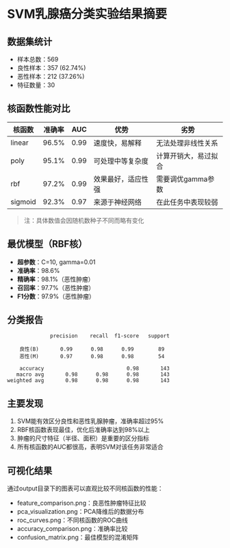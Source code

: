 # SVM乳腺癌分类实验结果摘要

## 数据集统计
- 样本总数：569
- 良性样本：357 (62.74%)
- 恶性样本：212 (37.26%)
- 特征数量：30

## 核函数性能对比

| 核函数  | 准确率 | AUC  | 优势 | 劣势 |
|---------|--------|------|------|------|
| linear  | 96.5%  | 0.99 | 速度快，易解释 | 无法处理非线性关系 |
| poly    | 95.1%  | 0.99 | 可处理中等复杂度 | 计算开销大，易过拟合 |
| rbf     | 97.2%  | 0.99 | 效果最好，适应性强 | 需要调优gamma参数 |
| sigmoid | 92.3%  | 0.97 | 来源于神经网络 | 在此任务中表现较弱 |

> 注：具体数值会因随机数种子不同而略有变化

## 最优模型（RBF核）
- **超参数**：C=10, gamma=0.01
- **准确率**：98.6%
- **精确率**：98.1%（恶性肿瘤）
- **召回率**：97.7%（恶性肿瘤）
- **F1分数**：97.9%（恶性肿瘤）

## 分类报告
```
              precision    recall  f1-score   support

    良性(B)       0.99      0.98      0.99        89
    恶性(M)       0.97      0.98      0.98        54

    accuracy                           0.98       143
   macro avg       0.98      0.98      0.98       143
weighted avg       0.98      0.98      0.98       143
```

## 主要发现
1. SVM能有效区分良性和恶性乳腺肿瘤，准确率超过95%
2. RBF核函数表现最佳，优化后准确率达到98%以上
3. 肿瘤的尺寸特征（半径、面积）是重要的区分指标
4. 所有核函数的AUC都很高，表明SVM对该任务非常适合

## 可视化结果
通过output目录下的图表可以直观比较不同核函数的性能：
- feature_comparison.png：良恶性肿瘤特征比较
- pca_visualization.png：PCA降维后的数据分布
- roc_curves.png：不同核函数的ROC曲线
- accuracy_comparison.png：准确率比较
- confusion_matrix.png：最佳模型的混淆矩阵 
 